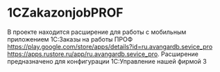 # 1CZakazonjobPROF
В проекте находится расширение для работы с мобильным приложением 1С:Заказы на работы ПРОФ https://play.google.com/store/apps/details?id=ru.avangardb.sevice_pro https://apps.rustore.ru/app/ru.avangardb.sevice_pro. Расширение предназначено для конфигурации 1С:Управление нашей фирмой 3

